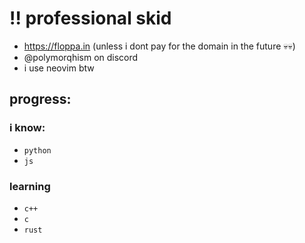 # ‼️ professional skid 
- https://floppa.in (unless i dont pay for the domain in the future 💀💀)
- @polymorqhism on discord
- i use neovim btw

## progress:

### i know:
- `python`
- `js`

### learning
- `c++`
- `c`
- `rust`
